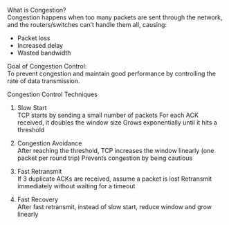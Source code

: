 What is Congestion?  
Congestion happens when too many packets are sent through the network, and the routers/switches can’t handle them all, causing:
- Packet loss
- Increased delay
- Wasted bandwidth

Goal of Congestion Control:  
To prevent congestion and maintain good performance by controlling the rate of data transmission.

Congestion Control Techniques
1. Slow Start  
TCP starts by sending a small number of packets
For each ACK received, it doubles the window size
Grows exponentially until it hits a threshold

2. Congestion Avoidance  
After reaching the threshold, TCP increases the window linearly (one packet per round trip)
Prevents congestion by being cautious

3. Fast Retransmit  
If 3 duplicate ACKs are received, assume a packet is lost Retransmit immediately without waiting for a timeout

4. Fast Recovery  
After fast retransmit, instead of slow start, reduce window and grow linearly